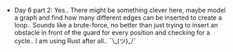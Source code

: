 - Day 6 part 2: Yes.. There might be something clever here, maybe model a graph and find how many different edges can be inserted to create a loop.. Sounds like a brute-force, no better than just trying to insert an obstacle in front of the guard for every position and checking for a cycle.. I am using Rust after all.. ¯\\\_(ツ)\_/¯
